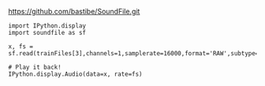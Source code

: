 https://github.com/bastibe/SoundFile.git


```
import IPython.display
import soundfile as sf

x, fs = sf.read(trainFiles[3],channels=1,samplerate=16000,format='RAW',subtype='PCM_16')

# Play it back!
IPython.display.Audio(data=x, rate=fs)

```
